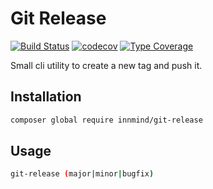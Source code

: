 # Git Release

[![Build Status](https://github.com/Innmind/GitRelease/workflows/CI/badge.svg)](https://github.com/Innmind/GitRelease/actions?query=workflow%3ACI)
[![codecov](https://codecov.io/gh/Innmind/GitRelease/branch/develop/graph/badge.svg)](https://codecov.io/gh/Innmind/GitRelease)
[![Type Coverage](https://shepherd.dev/github/Innmind/GitRelease/coverage.svg)](https://shepherd.dev/github/Innmind/GitRelease)

Small cli utility to create a new tag and push it.

## Installation

```sh
composer global require innmind/git-release
```

## Usage

```sh
git-release (major|minor|bugfix)
```
